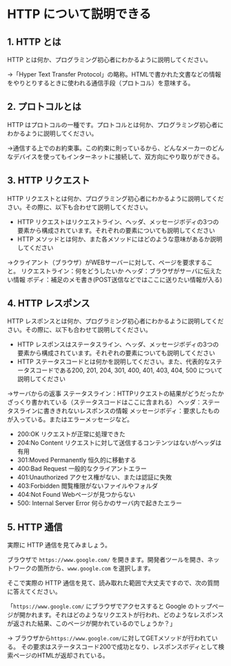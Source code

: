 # HTTP について説明できる

## 1. HTTP とは

HTTP とは何か、プログラミング初心者にわかるように説明してください。

→「Hyper Text Transfer Protocol」の略称。HTMLで書かれた文書などの情報をやりとりするときに使われる通信手段（プロトコル）を意味する。

## 2. プロトコルとは

HTTP はプロトコルの一種です。プロトコルとは何か、プログラミング初心者にわかるように説明してください。

→通信する上でのお約束事。この約束に則っているから、どんなメーカーのどんなデバイスを使ってもインターネットに接続して、双方向にやり取りができる。

## 3. HTTP リクエスト

HTTP リクエストとは何か、プログラミング初心者にわかるように説明してください。その際に、以下も合わせて説明してください。

- HTTP リクエストはリクエストライン、ヘッダ、メッセージボディの3つの要素から構成されています。それぞれの要素についても説明してください
- HTTP メソッドとは何か、また各メソッドにはどのような意味があるか説明してください

→クライアント（ブラウザ）がWEBサーバーに対して、ページを要求すること。
リクエストライン：何をどうしたいか
ヘッダ：ブラウザがサーバに伝えたい情報
ボディ：補足のメモ書き(POST送信などではここに送りたい情報が入る)

## 4. HTTP レスポンス

HTTP レスポンスとは何か、プログラミング初心者にわかるように説明してください。その際に、以下も合わせて説明してください。

- HTTP レスポンスはステータスライン、ヘッダ、メッセージボディの3つの要素から構成されています。それぞれの要素についても説明してください
- HTTP ステータスコードとは何かを説明してください。また、代表的なステータスコードである200, 201, 204, 301, 400, 401, 403, 404, 500 について説明してください

→サーバからの返事
ステータスライン：HTTPリクエストの結果がどうだったかざっくり書かれている（ステータスコードはここに含まれる）
ヘッダ：ステータスラインに書ききれないレスポンスの情報
メッセージボディ：要求したものが入っている。またはエラーメッセージなど。

- 200:OK リクエストが正常に処理できた
- 204:No Content リクエストに対して送信するコンテンツはないがヘッダは有用
- 301:Moved Permanently 恒久的に移動する
- 400:Bad Request 一般的なクライアントエラー
- 401:Unauthorized アクセス権がない、または認証に失敗
- 403:Forbidden 閲覧権限がないファイルやフォルダ
- 404:Not Found Webページが見つからない
- 500: Internal Server Error 何らかのサーバ内で起きたエラー

## 5. HTTP 通信

実際に HTTP 通信を見てみましょう。

ブラウザで `https://www.google.com/` を開きます。開発者ツールを開き、ネットワークの箇所から、`www.google.com` を選択します。

そこで実際の HTTP 通信を見て、読み取れた範囲で大丈夫ですので、次の質問に答えてください。

「`https://www.google.com/` にブラウザでアクセスすると Google のトップページが開かれます。それはどのようなリクエストが行われ、どのようなレスポンスが返された結果、このページが開かれているのでしょうか？」

→ ブラウザから`https://www.google.com/`に対してGETメソッドが行われている。
その要求はステータスコード200で成功となり、レスポンスボディとして検索ページのHTMLが返却されている。